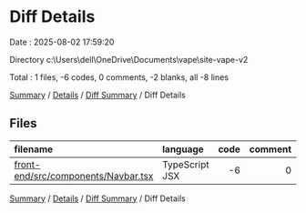 # Diff Details

Date : 2025-08-02 17:59:20

Directory c:\\Users\\dell\\OneDrive\\Documents\\vape\\site-vape-v2

Total : 1 files,  -6 codes, 0 comments, -2 blanks, all -8 lines

[Summary](results.md) / [Details](details.md) / [Diff Summary](diff.md) / Diff Details

## Files
| filename | language | code | comment | blank | total |
| :--- | :--- | ---: | ---: | ---: | ---: |
| [front-end/src/components/Navbar.tsx](/front-end/src/components/Navbar.tsx) | TypeScript JSX | -6 | 0 | -2 | -8 |

[Summary](results.md) / [Details](details.md) / [Diff Summary](diff.md) / Diff Details